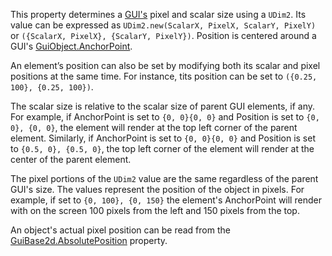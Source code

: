 This property determines a [GUI's](https://developer.roblox.com/api-reference/class/GuiObject) pixel and scalar size using a `UDim2`. Its value can be expressed as `UDim2.new(ScalarX, PixelX, ScalarY, PixelY)` or `({ScalarX, PixelX}, {ScalarY, PixelY})`. Position is centered around a GUI's [GuiObject.AnchorPoint](https://developer.roblox.com/api-reference/property/GuiObject/AnchorPoint).

An element’s position can also be set by modifying both its scalar and pixel positions at the same time. For instance, tits position can be set to `({0.25, 100}, {0.25, 100})`.

The scalar size is relative to the scalar size of parent GUI elements, if any. For example, if AnchorPoint is set to `{0, 0}{0, 0}`  and Position is set to `{0, 0}, {0, 0}`, the element will render at the top left corner of the parent element. Similarly, if AnchorPoint is set to `{0, 0}{0, 0}` and Position is set to `{0.5, 0}, {0.5, 0}`, the top left corner of the element will render at the center of the parent element.

The pixel portions of the `UDim2` value are the same regardless of the parent GUI's size. The values represent the position of the object in pixels. For example, if set to `{0, 100}, {0, 150}` the element's AnchorPoint will render with on the screen 100 pixels from the left and 150 pixels from the top.

An object's actual pixel position can be read from the [GuiBase2d.AbsolutePosition](https://developer.roblox.com/api-reference/property/GuiBase2d/AbsolutePosition) property.
